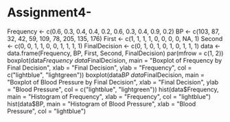 # Assignment4-
Frequency <- c(0.6, 0.3, 0.4, 0.4, 0.2, 0.6, 0.3, 0.4, 0.9, 0.2)
BP <- c(103, 87, 32, 42, 59, 109, 78, 205, 135, 176)
First <- c(1, 1, 1, 1, 0, 0, 0, 0, NA, 1)
Second <- c(0, 0, 1, 1, 0, 0, 1, 1, 1, 1)
FinalDecision <- c(0, 1, 0, 1, 0, 1, 0, 1, 1, 1)
data <- data.frame(Frequency, BP, First, Second, FinalDecision)
par(mfrow = c(1, 2))  
boxplot(data$Frequency ~ data$FinalDecision, main = "Boxplot of Frequency by Final Decision", 
        xlab = "Final Decision", ylab = "Frequency", col = c("lightblue", "lightgreen"))
boxplot(data$BP ~ data$FinalDecision, main = "Boxplot of Blood Pressure by Final Decision", 
        xlab = "Final Decision", ylab = "Blood Pressure", col = c("lightblue", "lightgreen"))
hist(data$Frequency, main = "Histogram of Frequency", xlab = "Frequency", col = "lightblue")
hist(data$BP, main = "Histogram of Blood Pressure", xlab = "Blood Pressure", col = "lightblue")
